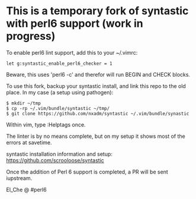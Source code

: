 # This is a temporary fork of syntastic with perl6 support (work in progress)

To enable perl6 lint support, add this to your ~/.vimrc:
```
let g:syntastic_enable_perl6_checker = 1
```
Beware, this uses 'perl6 -c' and therefor will run BEGIN and CHECK blocks.

To use this fork, backup your syntastic install, and link this repo to the old
place. In my case (a setup using pathogen):

```
$ mkdir ~/tmp
$ cp -rp ~/.vim/bundle/syntastic ~/tmp/
$ git clone https://github.com/nxadm/syntastic ~/.vim/bundle/synastic
```

Within vim, type :Helptags once.

The linter is by no means complete, but on my setup it shows most of the errors
at savetime.

syntastic installation information and setup:
https://github.com/scrooloose/syntastic

Once the addition of Perl 6 support is completed, a PR will be sent iupstream.

El_Che @ #perl6
